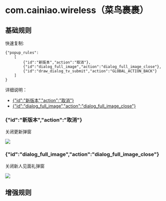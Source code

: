 # com.cainiao.wireless（菜鸟裹裹）

## 基础规则

快速复制:
```
{"popup_rules":
    [
        {"id":"新版本","action":"取消"},
        {"id":"dialog_full_image","action":"dialog_full_image_close"},
	    {"id":"draw_dialog_tv_submit","action":"GLOBAL_ACTION_BACK"}
    ]
}
```
详细说明：
- [{"id":"新版本","action":"取消"}](#id新版本action取消)
- [{"id":"dialog_full_image","action":"dialog_full_image_close"}](#iddialog_full_imageactiondialog_full_image_close)

### {"id":"新版本","action":"取消"}
关闭更新弹窗

![](./assets/更新弹窗.jpg)

### {"id":"dialog_full_image","action":"dialog_full_image_close"}
关闭新人见面礼弹窗

![](./assets/新人见面礼弹窗.jpg)

## 增强规则
